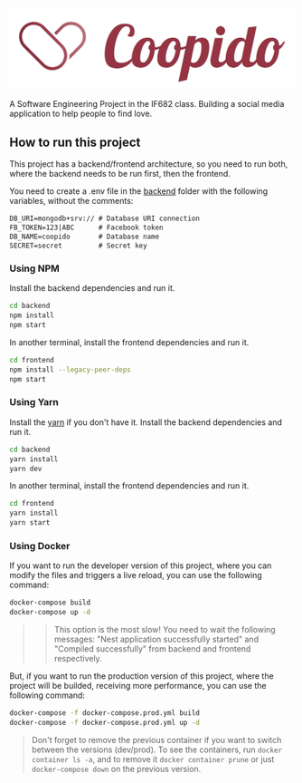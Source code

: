 ![Coopido image](.github/index.png)

A Software Engineering Project in the IF682 class. Building a social media application to help people to find love.

## How to run this project

This project has a backend/frontend architecture, so you need to run both, where the backend needs to be run first, then the frontend.

You need to create a .env file in the [backend](./backend/) folder with the following variables, without the comments:

```env
DB_URI=mongodb+srv:// # Database URI connection
FB_TOKEN=123|ABC      # Facebook token
DB_NAME=coopido       # Database name
SECRET=secret         # Secret key
```

### Using NPM

Install the backend dependencies and run it.
```bash
cd backend
npm install
npm start
```

In another terminal, install the frontend dependencies and run it.
```bash
cd frontend
npm install --legacy-peer-deps
npm start
```

### Using Yarn

Install the [yarn](https://classic.yarnpkg.com/en/) if you don't have it.
Install the backend dependencies and run it.
```bash
cd backend
yarn install
yarn dev
```

In another terminal, install the frontend dependencies and run it.
```bash
cd frontend
yarn install
yarn start
```

### Using Docker 

If you want to run the developer version of this project, where you can modify the files and triggers a live reload, you can use the following command:
```bash
docker-compose build
docker-compose up -d
```

>> This option is the most slow! You need to wait the following messages: "Nest application successfully started" and "Compiled successfully" from backend and frontend respectively.

But, if you want to run the production version of this project, where the project will be builded, receiving more performance, you can use the following command:
```bash
docker-compose -f docker-compose.prod.yml build
docker-compose -f docker-compose.prod.yml up -d
```

> Don't forget to remove the previous container if you want to switch between the versions (dev/prod). To see the containers, run `docker container ls -a`, and to remove it `docker container prune` or just `docker-compose down` on the previous version.

